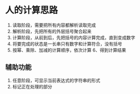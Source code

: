 # 人的计算思路
1. 读取阶段，需要把所有内容都解析读取完成
2. 解析阶段，先把所有的外层括号聚合起来
3. 计算阶段，从前到后，先把括号的内容计算完成，直到变成数字
4. 将要完成的状态是一长串只有数字和计算符合，没有括号
5. 按幂、乘除、加减的计算顺序，依次计算
6、得到计算结果

## 辅助功能
1. 任意阶段，可显示当前表达式的字符串的形式
2. 标记正在处理的部分